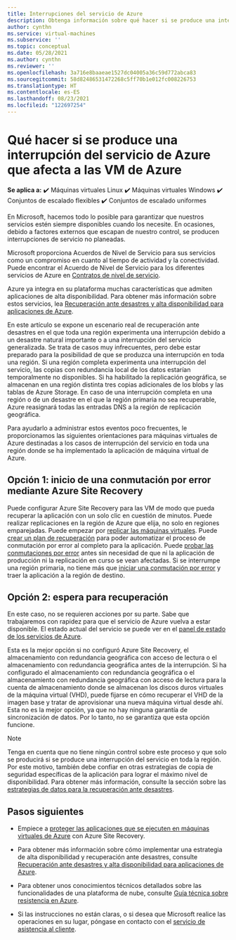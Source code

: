 ```yaml
---
title: Interrupciones del servicio de Azure
description: Obtenga información sobre qué hacer si se produce una interrupción del servicio de Azure que afecta a las máquinas virtuales de Azure.
author: cynthn
ms.service: virtual-machines
ms.subservice: ''
ms.topic: conceptual
ms.date: 05/28/2021
ms.author: cynthn
ms.reviewer: ''
ms.openlocfilehash: 3a716e8baaeae1527dc04005a36c59d772abca83
ms.sourcegitcommit: 58d82486531472268c5ff70b1e012fc008226753
ms.translationtype: HT
ms.contentlocale: es-ES
ms.lasthandoff: 08/23/2021
ms.locfileid: "122697254"
---
```

# <a name="what-if-an-azure-service-disruption-impacts-azure-vms"></a>Qué hacer si se produce una interrupción del servicio de Azure que afecta a las VM de Azure

**Se aplica a:** :heavy_check_mark: Máquinas virtuales Linux :heavy_check_mark: Máquinas virtuales Windows :heavy_check_mark: Conjuntos de escalado flexibles :heavy_check_mark: Conjuntos de escalado uniformes

En Microsoft, hacemos todo lo posible para garantizar que nuestros servicios estén siempre disponibles cuando los necesite. En ocasiones, debido a factores externos que escapan de nuestro control, se producen interrupciones de servicio no planeadas.

Microsoft proporciona Acuerdos de Nivel de Servicio para sus servicios como un compromiso en cuanto al tiempo de actividad y la conectividad. Puede encontrar el Acuerdo de Nivel de Servicio para los diferentes servicios de Azure en [Contratos de nivel de servicio](https://azure.microsoft.com/support/legal/sla/).

Azure ya integra en su plataforma muchas características que admiten aplicaciones de alta disponibilidad. Para obtener más información sobre estos servicios, lea [Recuperación ante desastres y alta disponibilidad para aplicaciones de Azure](/azure/architecture/framework/resiliency/backup-and-recovery).

En este artículo se expone un escenario real de recuperación ante desastres en el que toda una región experimenta una interrupción debido a un desastre natural importante o a una interrupción del servicio generalizada. Se trata de casos muy infrecuentes, pero debe estar preparado para la posibilidad de que se produzca una interrupción en toda una región. Si una región completa experimenta una interrupción del servicio, las copias con redundancia local de los datos estarían temporalmente no disponibles. Si ha habilitado la replicación geográfica, se almacenan en una región distinta tres copias adicionales de los blobs y las tablas de Azure Storage. En caso de una interrupción completa en una región o de un desastre en el que la región primaria no sea recuperable, Azure reasignará todas las entradas DNS a la región de replicación geográfica.

Para ayudarlo a administrar estos eventos poco frecuentes, le proporcionamos las siguientes orientaciones para máquinas virtuales de Azure destinadas a los casos de interrupción del servicio en toda una región donde se ha implementado la aplicación de máquina virtual de Azure.

## <a name="option-1-initiate-a-failover-by-using-azure-site-recovery"></a>Opción 1: inicio de una conmutación por error mediante Azure Site Recovery
Puede configurar Azure Site Recovery para las VM de modo que pueda recuperar la aplicación con un solo clic en cuestión de minutos. Puede realizar replicaciones en la región de Azure que elija, no solo en regiones emparejadas. Puede empezar por [replicar las máquinas virtuales](../site-recovery/azure-to-azure-quickstart.md). Puede [crear un plan de recuperación](../site-recovery/site-recovery-create-recovery-plans.md) para poder automatizar el proceso de conmutación por error al completo para la aplicación. Puede [probar las conmutaciones por error](../site-recovery/site-recovery-test-failover-to-azure.md) antes sin necesidad de que ni la aplicación de producción ni la replicación en curso se vean afectadas. Si se interrumpe una región primaria, no tiene más que [iniciar una conmutación por error](../site-recovery/site-recovery-failover.md) y traer la aplicación a la región de destino.


## <a name="option-2-wait-for-recovery"></a>Opción 2: espera para recuperación
En este caso, no se requieren acciones por su parte. Sabe que trabajaremos con rapidez para que el servicio de Azure vuelva a estar disponible. El estado actual del servicio se puede ver en el [panel de estado de los servicios de Azure](https://azure.microsoft.com/status/).

Esta es la mejor opción si no configuró Azure Site Recovery, el almacenamiento con redundancia geográfica con acceso de lectura o el almacenamiento con redundancia geográfica antes de la interrupción. Si ha configurado el almacenamiento con redundancia geográfica o el almacenamiento con redundancia geográfica con acceso de lectura para la cuenta de almacenamiento donde se almacenan los discos duros virtuales de la máquina virtual (VHD), puede fijarse en cómo recuperar el VHD de la imagen base y tratar de aprovisionar una nueva máquina virtual desde ahí. Esta no es la mejor opción, ya que no hay ninguna garantía de sincronización de datos. Por lo tanto, no se garantiza que esta opción funcione.


> [!NOTE]
> Tenga en cuenta que no tiene ningún control sobre este proceso y que solo se producirá si se produce una interrupción del servicio en toda la región. Por este motivo, también debe confiar en otras estrategias de copia de seguridad específicas de la aplicación para lograr el máximo nivel de disponibilidad. Para obtener más información, consulte la sección sobre las [estrategias de datos para la recuperación ante desastres](/azure/architecture/reliability/disaster-recovery#disaster-recovery-plan).
>
>

## <a name="next-steps"></a>Pasos siguientes

- Empiece a [proteger las aplicaciones que se ejecuten en máquinas virtuales de Azure](../site-recovery/azure-to-azure-quickstart.md) con Azure Site Recovery.

- Para obtener más información sobre cómo implementar una estrategia de alta disponibilidad y recuperación ante desastres, consulte [Recuperación ante desastres y alta disponibilidad para aplicaciones de Azure](/azure/architecture/framework/resiliency/backup-and-recovery).

- Para obtener unos conocimientos técnicos detallados sobre las funcionalidades de una plataforma de nube, consulte [Guía técnica sobre resistencia en Azure](../data-lake-store/data-lake-store-disaster-recovery-guidance.md).


- Si las instrucciones no están claras, o si desea que Microsoft realice las operaciones en su lugar, póngase en contacto con el [servicio de asistencia al cliente](https://portal.azure.com/#blade/Microsoft_Azure_Support/HelpAndSupportBlade).